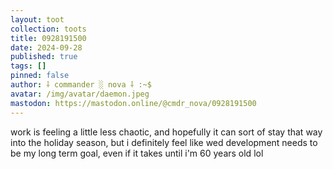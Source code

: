 ```yaml
---
layout: toot
collection: toots
title: 0928191500
date: 2024-09-28
published: true
tags: []
pinned: false
author: ⸸ commander ░ nova ⸸ :~$
avatar: /img/avatar/daemon.jpeg
mastodon: https://mastodon.online/@cmdr_nova/0928191500
---
```


work is feeling a little less chaotic, and hopefully it can sort of stay that way into the holiday season, but i definitely feel like wed development needs to be my long term goal, even if it takes until i'm 60 years old lol
